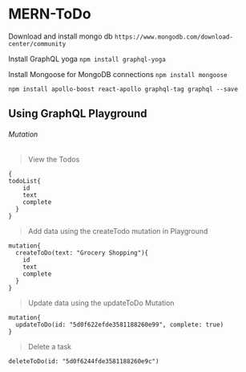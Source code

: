 # MERN-ToDo

Download and install mongo db
```https://www.mongodb.com/download-center/community```

Install GraphQL yoga
```npm install graphql-yoga```

Install Mongoose for MongoDB connections
```npm install mongoose```

``npm install apollo-boost react-apollo graphql-tag graphql --save``

## Using GraphQL Playground

###### Mutation
> View the Todos

```
{
todoList{
    id
    text
    complete
  }
}
```

> Add data using the createTodo mutation in Playground


``` 
mutation{
  createToDo(text: "Grocery Shopping"){
    id
    text
    complete
  }
}
```

> Update data using the updateToDo Mutation

```
mutation{
  updateToDo(id: "5d0f622efde3581188260e99", complete: true)
}
```

> Delete a task

```
deleteToDo(id: "5d0f6244fde3581188260e9c")
```